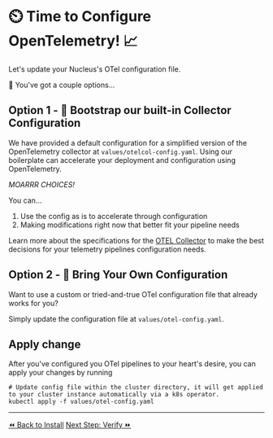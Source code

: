 # ⏲️ Time to Configure OpenTelemetry! 📈

Let's update your Nucleus's OTel configuration file.

🤔 You've got a couple options...

## Option 1 - 👢 Bootstrap our built-in Collector Configuration

We have provided a default configuration for a simplified version of the OpenTelemetry collector at `values/otelcol-config.yaml`. Using our boilerplate can accelerate your deployment and configuration using OpenTelemetry.

*MOARRR CHOICES!*

You can...
1. Use the config as is to accelerate through configuration
2. Making modifications right now that better fit your pipeline needs

Learn more about the specifications for the [OTEL Collector](https://opentelemetry.io/docs/collector/) to make the best decisions for your telemetry pipelines configuration needs.


## Option 2 - 🧳 Bring Your Own Configuration
Want to use a custom or tried-and-true OTel configuration file that already works for you?

Simply update the configuration file at `values/otel-config.yaml`.


## Apply change

After you've configured you OTel pipelines to your heart's desire, you can apply your changes by running

```shell
# Update config file within the cluster directory, it will get applied to your cluster instance automatically via a k8s operator.
kubectl apply -f values/otel-config.yaml
```

----
<span class="left"><a href="./install.md">⏪ Back to Install</a></span>
<span class="right"><a href="./verify.md">Next Step: Verify ⏩</a></span>

